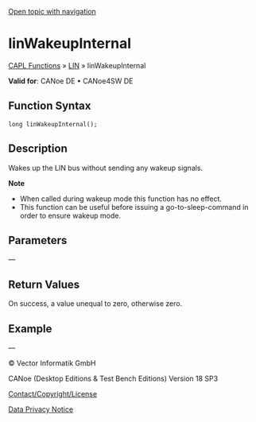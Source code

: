 [Open topic with navigation](../../../../../CANoeDEFamily.htm#Topics/CAPLFunctions/LIN/Functions/CAPLfunctionLINWakeInternal.md)

# linWakeupInternal

[CAPL Functions](../../CAPLfunctions.md) » [LIN](../CAPLfunctionsLINOverview.md) » linWakeupInternal

**Valid for**: CANoe DE • CANoe4SW DE

## Function Syntax

```plaintext
long linWakeupInternal();
```

## Description

Wakes up the LIN bus without sending any wakeup signals.

**Note**

- When called during wakeup mode this function has no effect.
- This function can be useful before issuing a go-to-sleep-command in order to ensure wakeup mode.

## Parameters

—

## Return Values

On success, a value unequal to zero, otherwise zero.

## Example

—

© Vector Informatik GmbH

CANoe (Desktop Editions & Test Bench Editions) Version 18 SP3

[Contact/Copyright/License](../../../Shared/ContactCopyrightLicense.md)

[Data Privacy Notice](https://www.vector.com/int/en/company/get-info/privacy-policy/)
